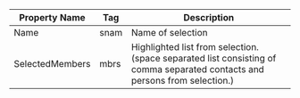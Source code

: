 <!-- markdownlint-disable-file MD041 -->
| Property Name | Tag | Description |
|---------------|-----|-------------|
| Name | snam | Name of selection |
| SelectedMembers | mbrs | Highlighted list from selection. (space separated list consisting of comma separated contacts and persons from selection.) |
